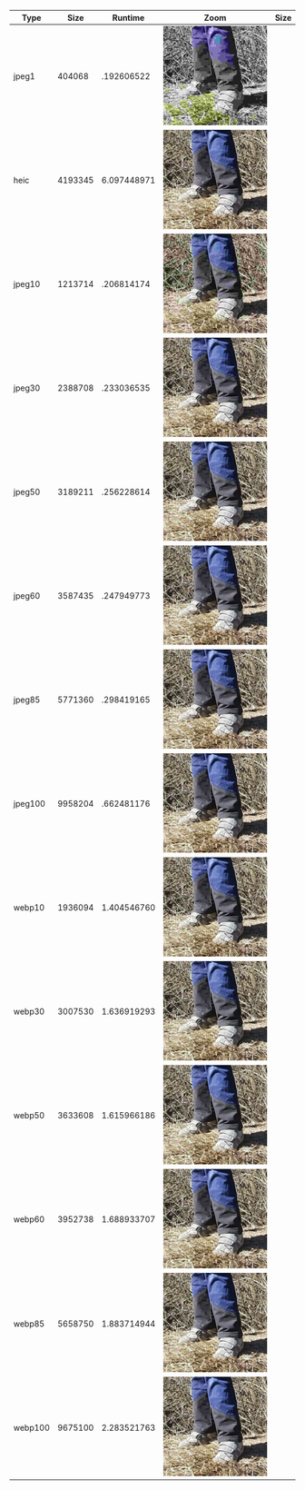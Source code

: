 | Type     | Size    | Runtime | Zoom    |Size     |
| -------- | ------- | ------- | ------- | ------- |
| jpeg1 | 404068 | .192606522 | ![image](out/mini_jpeg1_IMG_20200315_125023.jpg.png) | 
| heic | 4193345 | 6.097448971 | ![image](out/mini_heic_IMG_20200315_125023.jpg.png) | 
| jpeg10 | 1213714 | .206814174 | ![image](out/mini_jpeg10_IMG_20200315_125023.jpg.png) | 
| jpeg30 | 2388708 | .233036535 | ![image](out/mini_jpeg30_IMG_20200315_125023.jpg.png) | 
| jpeg50 | 3189211 | .256228614 | ![image](out/mini_jpeg50_IMG_20200315_125023.jpg.png) | 
| jpeg60 | 3587435 | .247949773 | ![image](out/mini_jpeg60_IMG_20200315_125023.jpg.png) | 
| jpeg85 | 5771360 | .298419165 | ![image](out/mini_jpeg85_IMG_20200315_125023.jpg.png) | 
| jpeg100 | 9958204 | .662481176 | ![image](out/mini_jpeg100_IMG_20200315_125023.jpg.png) | 
| webp10 | 1936094 | 1.404546760 | ![image](out/mini_webp10_IMG_20200315_125023.jpg) | 
| webp30 | 3007530 | 1.636919293 | ![image](out/mini_webp30_IMG_20200315_125023.jpg) | 
| webp50 | 3633608 | 1.615966186 | ![image](out/mini_webp50_IMG_20200315_125023.jpg) | 
| webp60 | 3952738 | 1.688933707 | ![image](out/mini_webp60_IMG_20200315_125023.jpg) | 
| webp85 | 5658750 | 1.883714944 | ![image](out/mini_webp85_IMG_20200315_125023.jpg) | 
| webp100 | 9675100 | 2.283521763 | ![image](out/mini_webp100_IMG_20200315_125023.jpg) | 
